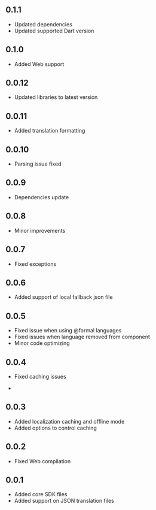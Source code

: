 ## 0.1.1

* Updated dependencies
* Updated supported Dart version

## 0.1.0

* Added Web support

## 0.0.12

* Updated libraries to latest version

## 0.0.11

* Added translation formatting

## 0.0.10

* Parsing issue fixed

## 0.0.9

* Dependencies update

## 0.0.8

* Minor improvements

## 0.0.7

* Fixed exceptions

## 0.0.6

* Added support of local fallback json file

## 0.0.5

* Fixed issue when using @formal languages
* Fixed issues when language removed from component
* Minor code optimizing

## 0.0.4

* Fixed caching issues

* 
## 0.0.3

* Added localization caching and offline mode
* Added options to control caching

## 0.0.2

* Fixed Web compilation

## 0.0.1

* Added core SDK files
* Added support on JSON translation files
